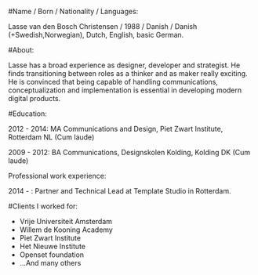 #Name / Born / Nationality / Languages:

Lasse van den Bosch Christensen / 1988 / Danish / Danish (+Swedish,Norwegian), Dutch, English, basic German.

#About:

Lasse has a broad experience as designer, developer and strategist. He finds transitioning between roles as a thinker and as maker really exciting. He is convinced that  being capable of handling communications, conceptualization and implementation is essential in developing modern digital products.

#Education:

2012 - 2014: MA Communications and Design, Piet Zwart Institute, Rotterdam NL (Cum laude)

2009 - 2012: BA Communications, Designskolen Kolding, Kolding DK (Cum laude)

Professional work experience:

2014 - : Partner and Technical Lead at Template Studio in Rotterdam.

#Clients I worked for:

- Vrije Universiteit Amsterdam
- Willem de Kooning Academy
- Piet Zwart Institute
- Het Nieuwe Institute
- Openset foundation
- ...And many others
